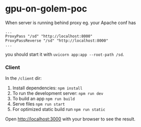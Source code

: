 # gpu-on-golem-poc

When server is running behind proxy eg. your Apache conf has

```
...
ProxyPass "/sd" "http://localhost:8000"
ProxyPassReverse "/sd" "http://localhost:8000"
...
```

you should start it with `uvicorn app:app --root-path /sd`.

### Client

In the `/client` dir:

1. Install dependencies: `npm install`
2. To run the development server: `npm run dev`
3. To build an app `npm run build`
4. Serve files `npm run start`
5. For optimized static build run `npm run static`

Open [http://localhost:3000](http://localhost:3000) with your browser to see the result.

